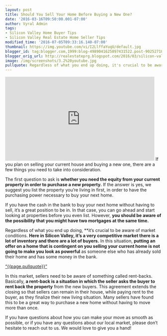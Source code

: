 ```yaml
---
layout: post
title: Should You Sell Your Home Before Buying a New One?
date: '2016-03-16T09:50:00.001-07:00'
author: Vyral Admin
tags:
- Silicon Valley Home Buyer Tips
- Silicon Valley Real Estate Home Seller Tips
modified_time: '2016-07-05T09:33:16.140-07:00'
thumbnail: https://img.youtube.com/vi/I2LlffaYuqU/default.jpg
blogger_id: tag:blogger.com,1999:blog-4989041625897431522.post-9025271890677577954
blogger_orig_url: http://realestateprg.blogspot.com/2016/03/silicon-valley-buy-sell-same-time.html
image: /img/screenshots/3.2%20youtube.jpg
pullquote: Regardless of what you end up doing, it's crucial to be aware of market conditions.
---
```


<iframe allowfullscreen="" frameborder="0" height="270" src="https://www.youtube.com/embed/I2LlffaYuqU" width="480"></iframe> 
If you plan on selling your current house and buying a new one, there are a few things you need to take into consideration. 

The first question to ask is **whether you need the equity from your current property in order to purchase a new property.** If the answer is yes, we suggest you list the property you’re living in first, in order to have the purchasing power necessary to buy your next home. 

If you have the cash in the bank to buy your next home without having to sell, it’s a great position to be in. In that case, you can go ahead and start looking at properties before you even list. However, **you should be aware of the possibility that you might have two mortgages at the same time.** 

Regardless of what you end up doing, **it’s crucial to be aware of market conditions. **Here in Silicon Valley, it’s a very competitive market there is a lot of inventory and there are a lot of buyers.** In this situation, **putting an offer on a home that is contingent on you selling your current home is not going to make you look as powerful** as someone else who has already sold their home and has some money in the bank. 

<a href="https://twitter.com/home/?status={{page.pullquote}}%20{{site.url}}{{page.url}}%20via%40{{site.data.settings.socials.twitter | remove: 'https://twitter.com/'}}" target='_blank' class="pullquote">&#8220;{{page.pullquote}}&#8221;</a>

In this market, sellers need to be aware of something called 
rent-backs. Basically, **a rent-back is a situation in which the seller asks 
the buyer to rent back the property** from the new buyers. This agreement 
extends the closing so that sellers can remain in their house, while paying 
rent to the buyer, as they finalize their new living situation. Many sellers 
have found this to be a great way to purchase a new home without having to 
move more than once. 

If you have questions about how you can make your move as smooth as possible, 
or if you have any questions about our local market, please don’t hesitate to 
reach out to us. We would love to give you a hand!